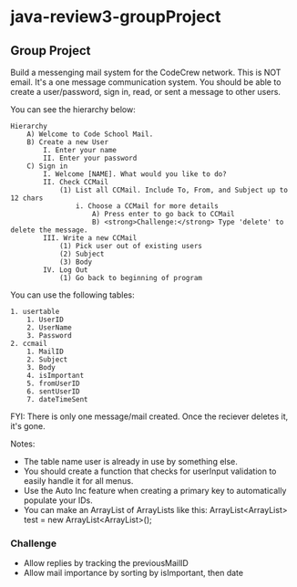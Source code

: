 # java-review3-groupProject

## Group Project
Build a messenging mail system for the CodeCrew network. This is NOT email. It's a one message communication system. You should be able to create a user/password, sign in, read, or sent a message to other users.

You can see the hierarchy below:

```
Hierarchy
    A) Welcome to Code School Mail.
    B) Create a new User
        I. Enter your name
        II. Enter your password
    C) Sign in
        I. Welcome [NAME]. What would you like to do?
        II. Check CCMail
            (1) List all CCMail. Include To, From, and Subject up to 12 chars
                i. Choose a CCMail for more details
                    A) Press enter to go back to CCMail
                    B) <strong>Challenge:</strong> Type 'delete' to delete the message.
        III. Write a new CCMail
            (1) Pick user out of existing users
            (2) Subject
            (3) Body
        IV. Log Out
            (1) Go back to beginning of program
```

You can use the following tables:
```
1. usertable
    1. UserID
    2. UserName
    3. Password
2. ccmail
    1. MailID
    2. Subject
    3. Body
    4. isImportant
    5. fromUserID
    6. sentUserID
    7. dateTimeSent
```

FYI: There is only one message/mail created. Once the reciever deletes it, it's gone.

Notes:
- The table name user is already in use by something else.
- You should create a function that checks for userInput validation to easily handle it for all menus.
- Use the Auto Inc feature when creating a primary key to automatically populate your IDs.
- You can make an ArrayList of ArrayLists like this: ArrayList<ArrayList<String>> test = new ArrayList<ArrayList<String>>();


### Challenge
- Allow replies by tracking the previousMailID
- Allow mail importance by sorting by isImportant, then date
